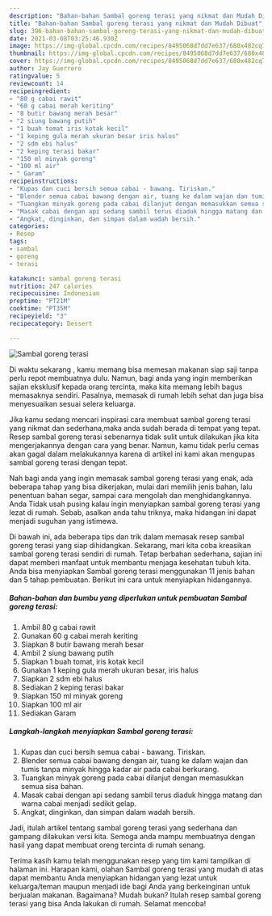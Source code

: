 ```yaml
---
description: "Bahan-bahan Sambal goreng terasi yang nikmat dan Mudah Dibuat"
title: "Bahan-bahan Sambal goreng terasi yang nikmat dan Mudah Dibuat"
slug: 396-bahan-bahan-sambal-goreng-terasi-yang-nikmat-dan-mudah-dibuat
date: 2021-03-08T03:25:46.930Z
image: https://img-global.cpcdn.com/recipes/8495068d7dd7e637/680x482cq70/sambal-goreng-terasi-foto-resep-utama.jpg
thumbnail: https://img-global.cpcdn.com/recipes/8495068d7dd7e637/680x482cq70/sambal-goreng-terasi-foto-resep-utama.jpg
cover: https://img-global.cpcdn.com/recipes/8495068d7dd7e637/680x482cq70/sambal-goreng-terasi-foto-resep-utama.jpg
author: Jay Guerrero
ratingvalue: 5
reviewcount: 14
recipeingredient:
- "80 g cabai rawit"
- "60 g cabai merah keriting"
- "8 butir bawang merah besar"
- "2 siung bawang putih"
- "1 buah tomat iris kotak kecil"
- "1 keping gula merah ukuran besar iris halus"
- "2 sdm ebi halus"
- "2 keping terasi bakar"
- "150 ml minyak goreng"
- "100 ml air"
- " Garam"
recipeinstructions:
- "Kupas dan cuci bersih semua cabai - bawang. Tiriskan."
- "Blender semua cabai bawang dengan air, tuang ke dalam wajan dan tumis tanpa minyak hingga kadar air pada cabai berkurang."
- "Tuangkan minyak goreng pada cabai dilanjut dengan memasukkan semua sisa bahan."
- "Masak cabai dengan api sedang sambil terus diaduk hingga matang dan warna cabai menjadi sedikit gelap."
- "Angkat, dinginkan, dan simpan dalam wadah bersih."
categories:
- Resep
tags:
- sambal
- goreng
- terasi

katakunci: sambal goreng terasi 
nutrition: 247 calories
recipecuisine: Indonesian
preptime: "PT21M"
cooktime: "PT35M"
recipeyield: "3"
recipecategory: Dessert

---
```



![Sambal goreng terasi](https://img-global.cpcdn.com/recipes/8495068d7dd7e637/680x482cq70/sambal-goreng-terasi-foto-resep-utama.jpg)

Di waktu  sekarang , kamu memang bisa memesan makanan siap saji tanpa perlu repot membuatnya dulu. Namun, bagi anda yang ingin memberikan sajian eksklusif kepada orang tercinta, maka kita memang lebih bagus memasaknya sendiri. Pasalnya, memasak di rumah lebih sehat dan juga bisa menyesuaikan sesuai selera keluarga.

Jika kamu sedang mencari inspirasi cara membuat sambal goreng terasi yang nikmat dan sederhana,maka anda sudah berada di tempat yang tepat. Resep sambal goreng terasi  sebenarnya tidak sulit untuk dilakukan jika kita mengerjakannya dengan cara yang benar. Namun, kamu tidak perlu cemas akan gagal dalam melakukannya 
karena di artikel ini kami akan mengupas sambal goreng terasi dengan tepat.  



Nah bagi anda yang ingin memasak sambal goreng terasi yang enak, ada beberapa tahap yang bisa dikerjakan, mulai dari memilih jenis bahan, lalu penentuan bahan segar, sampai cara mengolah dan menghidangkannya. Anda Tidak usah pusing kalau ingin menyiapkan sambal goreng terasi yang lezat di rumah. Sebab, asalkan anda  tahu triknya, maka hidangan ini dapat menjadi suguhan yang istimewa.

Di bawah ini, ada beberapa tips dan trik dalam memasak resep sambal goreng terasi yang siap dihidangkan. Sekarang, mari kita coba kreasikan sambal goreng terasi sendiri di rumah. Tetap berbahan sederhana, sajian ini dapat memberi manfaat untuk membantu menjaga kesehatan tubuh kita. Anda bisa menyiapkan Sambal goreng terasi menggunakan 11 jenis bahan dan 5 tahap pembuatan. Berikut ini cara untuk menyiapkan hidangannya.

<!--inarticleads1-->

##### Bahan-bahan dan bumbu yang diperlukan untuk pembuatan Sambal goreng terasi:

1. Ambil 80 g cabai rawit
1. Gunakan 60 g cabai merah keriting
1. Siapkan 8 butir bawang merah besar
1. Ambil 2 siung bawang putih
1. Siapkan 1 buah tomat, iris kotak kecil
1. Gunakan 1 keping gula merah ukuran besar, iris halus
1. Siapkan 2 sdm ebi halus
1. Sediakan 2 keping terasi bakar
1. Siapkan 150 ml minyak goreng
1. Siapkan 100 ml air
1. Sediakan  Garam




<!--inarticleads2-->

##### Langkah-langkah menyiapkan Sambal goreng terasi:

1. Kupas dan cuci bersih semua cabai - bawang. Tiriskan.
1. Blender semua cabai bawang dengan air, tuang ke dalam wajan dan tumis tanpa minyak hingga kadar air pada cabai berkurang.
1. Tuangkan minyak goreng pada cabai dilanjut dengan memasukkan semua sisa bahan.
1. Masak cabai dengan api sedang sambil terus diaduk hingga matang dan warna cabai menjadi sedikit gelap.
1. Angkat, dinginkan, dan simpan dalam wadah bersih.




Jadi, itulah artikel tentang  sambal goreng terasi  yang sederhana dan gampang dilakukan versi kita. Semoga anda mampu membuatnya dengan hasil yang dapat membuat oreng tercinta di rumah senang. 

Terima kasih kamu telah menggunakan resep yang tim kami tampilkan di halaman ini. Harapan kami, olahan  Sambal goreng terasi yang mudah di atas dapat membantu Anda menyiapkan hidangan yang lezat untuk keluarga/teman maupun menjadi ide bagi Anda yang berkeinginan untuk berjualan makanan. Bagaimana? Mudah bukan? Itulah resep sambal goreng terasi yang bisa Anda lakukan di rumah. Selamat mencoba!

